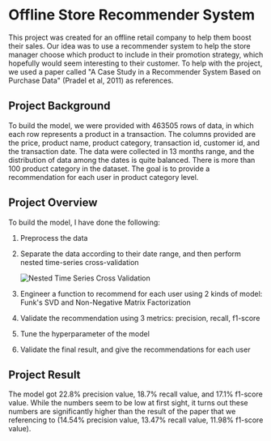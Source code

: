# Offline Store Recommender System

This project was created for an offline retail company to help them boost their sales. Our idea was to use a recommender system to help the store manager choose which product to include in their promotion strategy, which hopefully would seem interesting to their customer. To help with the project, we used a paper called "A Case Study in a Recommender System Based on Purchase Data" (Pradel et al, 2011) as references.

## Project Background

To build the model, we were provided with 463505 rows of data, in which each row represents a product in a transaction. The columns provided are the price, product name, product category, transaction id, customer id, and the transaction date. The data were collected in 13 months range, and the distribution of data among the dates is quite balanced. There is more than 100 product category in the dataset. The goal is to provide a recommendation for each user in product category level.

## Project Overview

To build the model, I have done the following:
1. Preprocess the data
2. Separate the data according to their date range, and then perform nested time-series cross-validation

    ![Nested Time Series Cross Validation](https://i.stack.imgur.com/fXZ6k.png)

3. Engineer a function to recommend for each user using 2 kinds of model: Funk's SVD and Non-Negative Matrix Factorization
4. Validate the recommendation using 3 metrics: precision, recall, f1-score
5. Tune the hyperparameter of the model
5. Validate the final result, and give the recommendations for each user

## Project Result

The model got 22.8% precision value, 18.7% recall value, and 17.1% f1-score value. While the numbers seem to be low at first sight, it turns out these numbers are significantly higher than the result of the paper that we referencing to (14.54% precision value, 13.47% recall value, 11.98% f1-score value).
